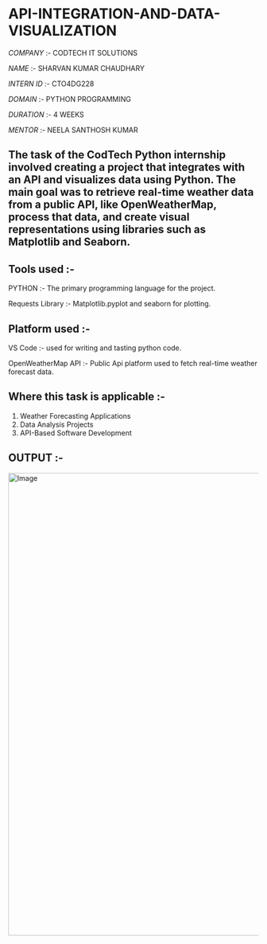 # API-INTEGRATION-AND-DATA-VISUALIZATION

*COMPANY* :- CODTECH IT SOLUTIONS

*NAME* :- SHARVAN KUMAR CHAUDHARY

*INTERN ID* :- CTO4DG228

*DOMAIN* :- PYTHON PROGRAMMING

*DURATION* :- 4 WEEKS

*MENTOR* :- NEELA SANTHOSH KUMAR

## The task of the CodTech Python internship involved creating a project that integrates with an API and visualizes data using Python. The main goal was to retrieve real-time weather data from a public API, like OpenWeatherMap, process that data, and create visual representations using libraries such as Matplotlib and Seaborn. 

## Tools used :-
PYTHON :- The primary programming language for the project.

Requests Library :- Matplotlib.pyplot and seaborn for plotting.

## Platform used :- 
VS Code :- used for writing and tasting python code.

OpenWeatherMap API :- Public Api platform used to fetch real-time weather forecast data.

## Where this task is applicable :-
1. Weather Forecasting Applications
3. Data Analysis Projects
4. API-Based Software Development

## OUTPUT :-

<img width="1916" height="930" alt="Image" src="https://github.com/user-attachments/assets/15ec605f-e95b-41d0-9811-917c4b7998ae" />
